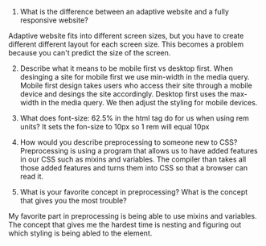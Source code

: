 1. What is the difference between an adaptive website and a fully responsive website?

Adaptive website fits into different screen sizes, but you have to create different different
layout for each screen size. This becomes a problem because you can't predict the size of the screen.

2. Describe what it means to be mobile first vs desktop first.
When desinging a site for mobile first we use min-width in the media query. Mobile first design takes users who access their 
site through a mobile device and desings the site accordingly. Desktop first uses the max-width in the media query. We then adjust
the styling for mobile devices. 

3. What does font-size: 62.5% in the html tag do for us when using rem units?
It sets the fon-size to 10px so 1 rem will equal 10px

4. How would you describe preprocessing to someone new to CSS?
Preprocessing is using a program that allows us to have added features in our CSS such as mixins and variables. The compiler than takes all those added features and turns them into CSS so that a browser can read it. 

5. What is your favorite concept in preprocessing? What is the concept that gives you the most trouble?

My favorite part in preprocessing is being able to use mixins and variables. The concept that gives me the hardest time is nesting and figuring out which styling is being abled to the element. 